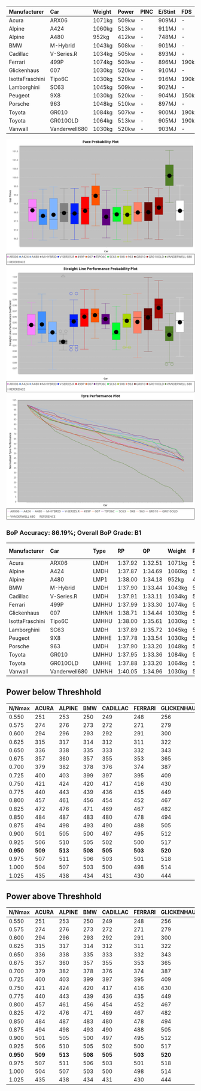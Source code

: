 |Manufacturer|Car|Weight|Power|PINC|E/Stint|FDS|
|:-|:-|:-|:-|:-|:-|:-|
|Acura|ARX06|1071kg|509kw|-|909MJ|-|
|Alpine|A424|1060kg|513kw|-|911MJ|-|
|Alpine|A480|952kg|412kw|-|748MJ|-|
|BMW|M-Hybrid|1043kg|508kw|-|901MJ|-|
|Cadillac|V-Series.R|1034kg|505kw|-|893MJ|-|
|Ferrari|499P|1074kg|503kw|-|896MJ|190kph|
|Glickenhaus|007|1030kg|520kw|-|910MJ|-|
|IsottaFraschini|Tipo6C|1030kg|520kw|-|916MJ|190kph|
|Lamborghini|SC63|1045kg|509kw|-|902MJ|-|
|Peugeot|9X8|1030kg|520kw|-|904MJ|150kph|
|Porsche|963|1048kg|510kw|-|897MJ|-|
|Toyota|GR010|1084kg|507kw|-|900MJ|190kph|
|Toyota|GR010OLD|1064kg|513kw|-|905MJ|190kph|
|Vanwall|Vanderwell680|1030kg|520kw|-|903MJ|-|

![PACECHART](./IMG/CUSTOM.png)
![STRAIGHTLINEPERFORMANCECHART](./IMG/CUSTOM_sp.png)
![TYREPERFORMANCECHART](./IMG/CUSTOM_tw.png)

### BoP Accuracy: 86.19%; Overall BoP Grade: B1
|Manufacturer|Car|Type|RP|QP|Weight|Power¹|Threshhold|PINC|Power²|E/Stint|AVG Vmax|FDS|RDLC|L/Stint|BOP-Grade|ModelAccuracy|ModelPoints|Match%|
|:-|:-|:-|:-|:-|:-|:-|:-|:-|:-|:-|:-|:-|:-|:-|:-|:-|:-|:-|
|Acura|ARX06|LMDH|1:37.92|1:32.51|1071kg|509kw|210.0kph|-|509kw|909MJ|312.68kph|-|1.00|30|-B1|100.00%|995|85.71%|
|Alpine|A424|LMDH|1:37.87|1:34.69|1060kg|513kw|210.0kph|-|513kw|911MJ|313.55kph|-|1.01|30|~A1|80.53%|517|96.43%|
|Alpine|A480|LMP1|1:38.00|1:34.18|952kg|412kw|210.0kph|-|412kw|748MJ|308.21kph|-|0.97|28|~A1|56.35%|794|100.00%|
|BMW|M-Hybrid|LMDH|1:37.90|1:33.44|1043kg|508kw|210.0kph|-|508kw|901MJ|309.88kph|-|1.03|30|-A2|96.62%|1656|91.11%|
|Cadillac|V-Series.R|LMDH|1:37.91|1:33.11|1034kg|505kw|210.0kph|-|505kw|893MJ|314.28kph|-|1.03|30|-A2|90.68%|2081|94.15%|
|Ferrari|499P|LMHHU|1:37.99|1:33.30|1074kg|503kw|210.0kph|-|503kw|896MJ|314.47kph|190kph|1.02|30|~A1|94.63%|2574|96.67%|
|Glickenhaus|007|LMHNH|1:38.71|1:34.44|1030kg|520kw|210.0kph|-|520kw|910MJ|317.91kph|-|0.96|30|+B2|94.93%|1610|83.19%|
|IsottaFraschini|Tipo6C|LMHHU|1:38.00|1:35.61|1030kg|520kw|210.0kph|-|520kw|916MJ|316.77kph|190kph|1.08|30|+B1|66.67%|96|85.58%|
|Lamborghini|SC63|LMDH|1:37.89|1:35.72|1045kg|509kw|210.0kph|-|509kw|902MJ|311.59kph|-|1.05|30|-A2|92.15%|399|92.34%|
|Peugeot|9X8|LMHHE|1:37.78|1:33.54|1030kg|520kw|210.0kph|-|520kw|904MJ|315.42kph|150kph|1.03|30|-A2|83.80%|2473|90.90%|
|Porsche|963|LMDH|1:37.90|1:33.20|1048kg|510kw|210.0kph|-|510kw|897MJ|314.49kph|-|1.02|30|-A2|95.67%|5902|91.22%|
|Toyota|GR010|LMHHU|1:37.95|1:33.36|1084kg|507kw|210.0kph|-|507kw|900MJ|314.22kph|190kph|1.01|30|~A1|91.69%|3310|96.26%|
|Toyota|GR010OLD|LMHHE|1:37.88|1:33.20|1064kg|513kw|210.0kph|-|513kw|905MJ|318.14kph|190kph|1.03|30|~A1|85.24%|1322|95.64%|
|Vanwall|Vanderwell680|LMHNH|1:40.05|1:34.96|1030kg|520kw|210.0kph|-|520kw|903MJ|311.39kph|-|1.01|30|+Ω1|93.72%|627|7.49%|

## Power below Threshhold
|N/Nmax|ACURA|ALPINE|BMW|CADILLAC|FERRARI|GLICKENHAUS|ISOTTAFRASCHINI|LAMBORGHINI|PEUGEOT|PORSCHE|TOYOTA|TOYOTA|VANWALL|​|RPM|A480|
|:-|:-|:-|:-|:-|:-|:-|:-|:-|:-|:-|:-|:-|:-|:-|:-|:-|
|0.550|251|253|250|249|248|256|256|251|256|251|250|253|256|​|--|-|
|0.575|274|276|273|272|271|279|279|274|279|274|273|276|279|​|--|-|
|0.600|294|296|293|292|291|300|300|294|300|295|293|296|300|​|--|-|
|0.625|315|317|314|312|311|322|322|315|322|316|314|317|322|​|--|-|
|0.650|336|338|335|333|332|343|343|336|343|337|335|338|343|​|--|-|
|0.675|357|360|357|355|353|365|365|357|365|358|356|360|365|​|--|-|
|0.700|379|382|378|376|374|387|387|379|387|380|377|382|387|​|--|-|
|0.725|400|403|399|397|395|409|409|400|409|401|399|403|409|​|--|-|
|0.750|421|424|420|417|416|430|430|421|430|422|419|424|430|​|--|-|
|0.775|440|443|439|436|435|449|449|440|449|441|438|443|449|​|5000|242|
|0.800|457|461|456|454|452|467|467|457|467|458|455|461|467|​|5500|286|
|0.825|472|476|471|469|467|482|482|472|482|473|470|476|482|​|6000|319|
|0.850|484|487|483|480|478|494|494|484|494|485|482|487|494|​|6500|361|
|0.875|494|498|493|490|488|505|505|494|505|495|492|498|505|​|7000|403|
|0.900|501|505|500|497|495|512|512|501|512|502|499|505|512|​|7500|413|
|0.925|506|510|505|502|500|517|517|506|517|507|504|510|517|​|8000|409|
|**0.950**|**509**|**513**|**508**|**505**|**503**|**520**|**520**|**509**|**520**|**510**|**507**|**513**|**520**|**​**|**8500**|**412**|
|0.975|507|511|506|503|501|518|518|507|518|508|505|511|518|​|9000|206|
|1.000|504|507|503|500|498|514|514|504|514|505|502|507|514|​|--|-|
|1.025|435|438|434|431|430|444|444|435|444|436|433|438|444|​|--|-|

## Power above Threshhold
|N/Nmax|ACURA|ALPINE|BMW|CADILLAC|FERRARI|GLICKENHAUS|ISOTTAFRASCHINI|LAMBORGHINI|PEUGEOT|PORSCHE|TOYOTA|TOYOTA|VANWALL|​|RPM|A480|
|:-|:-|:-|:-|:-|:-|:-|:-|:-|:-|:-|:-|:-|:-|:-|:-|:-|
|0.550|251|253|250|249|248|256|256|251|256|251|250|253|256|​|--|-|
|0.575|274|276|273|272|271|279|279|274|279|274|273|276|279|​|--|-|
|0.600|294|296|293|292|291|300|300|294|300|295|293|296|300|​|--|-|
|0.625|315|317|314|312|311|322|322|315|322|316|314|317|322|​|--|-|
|0.650|336|338|335|333|332|343|343|336|343|337|335|338|343|​|--|-|
|0.675|357|360|357|355|353|365|365|357|365|358|356|360|365|​|--|-|
|0.700|379|382|378|376|374|387|387|379|387|380|377|382|387|​|--|-|
|0.725|400|403|399|397|395|409|409|400|409|401|399|403|409|​|--|-|
|0.750|421|424|420|417|416|430|430|421|430|422|419|424|430|​|--|-|
|0.775|440|443|439|436|435|449|449|440|449|441|438|443|449|​|5000|242|
|0.800|457|461|456|454|452|467|467|457|467|458|455|461|467|​|5500|286|
|0.825|472|476|471|469|467|482|482|472|482|473|470|476|482|​|6000|319|
|0.850|484|487|483|480|478|494|494|484|494|485|482|487|494|​|6500|361|
|0.875|494|498|493|490|488|505|505|494|505|495|492|498|505|​|7000|403|
|0.900|501|505|500|497|495|512|512|501|512|502|499|505|512|​|7500|413|
|0.925|506|510|505|502|500|517|517|506|517|507|504|510|517|​|8000|409|
|**0.950**|**509**|**513**|**508**|**505**|**503**|**520**|**520**|**509**|**520**|**510**|**507**|**513**|**520**|**​**|**8500**|**412**|
|0.975|507|511|506|503|501|518|518|507|518|508|505|511|518|​|9000|206|
|1.000|504|507|503|500|498|514|514|504|514|505|502|507|514|​|--|-|
|1.025|435|438|434|431|430|444|444|435|444|436|433|438|444|​|--|-|
